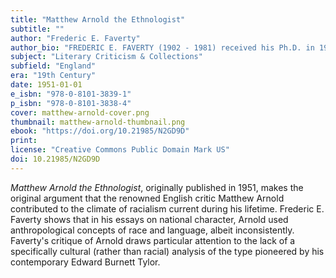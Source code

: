 ```yaml
---
title: "Matthew Arnold the Ethnologist"
subtitle: ""
author: "Frederic E. Faverty"
author_bio: "FREDERIC E. FAVERTY (1902 - 1981) received his Ph.D. in 1930 from Harvard University. He was an English professor at Northwestern University 1930 from 1971."
subject: "Literary Criticism & Collections"
subfield: "England"
era: "19th Century"
date: 1951-01-01
e_isbn: "978-0-8101-3839-1"
p_isbn: "978-0-8101-3838-4"
cover: matthew-arnold-cover.png
thumbnail: matthew-arnold-thumbnail.png
ebook: "https://doi.org/10.21985/N2GD9D"
print:
license: "Creative Commons Public Domain Mark US"
doi: 10.21985/N2GD9D
---
```

_Matthew Arnold the Ethnologist_, originally published in 1951, makes the original argument that the renowned English critic Matthew Arnold contributed to the climate of racialism current during his lifetime. Frederic E. Faverty shows that in his essays on national character, Arnold used anthropological concepts of race and language, albeit inconsistently. Faverty's critique of Arnold draws particular attention to the lack of a specifically cultural (rather than racial) analysis of the type pioneered by his contemporary Edward Burnett Tylor.
